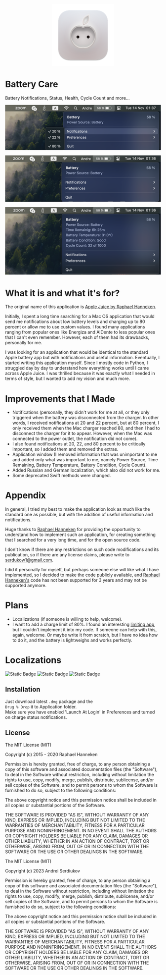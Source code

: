 <p align="center">
    <img src="https://github.com/serdukow/BatteryCare/blob/90dc405c70f8061936785c4f7d4df292cd2893b2/logo.png" alt="Logo" width="200">
</p>

# Battery Care
Battery Notifications, Status, Health, Cycle Count and more...

![UI-1](https://github.com/serdukow/BatteryCare/blob/8671f6039dd53fc5b8560f92b82a1e3407256dab/UI-1.png)

![UI-2](https://github.com/serdukow/BatteryCare/blob/8671f6039dd53fc5b8560f92b82a1e3407256dab/UI-2.png)

![UI-3](https://github.com/serdukow/BatteryCare/blob/8671f6039dd53fc5b8560f92b82a1e3407256dab/UI-3.png)


# What it is and what it's for?

The original name of this application is [Apple Juice by Raphael Hanneken](https://github.com/raphaelhanneken/apple-juice). 

Initially, I spent a long time searching for a Mac OS application that would send me notifications about low battery levels and charging up to 80 percent or allow me to use custom values. I found many applications ranging from popular ones like Energiza and AlDente to less popular ones that I can't even remember. However, each of them had its drawbacks, personally for me.

I was looking for an application that would be identical to the standard Apple battery app but with notifications and useful information. Eventually, I started writing this application myself. Since I mostly code in Python, I struggled day by day to understand how everything works until I came across Apple Juice. I was thrilled because it was exactly what I needed in terms of style, but I wanted to add my vision and much more.

# Improvements that I Made

- Notifications (personally, they didn't work for me at all, or they only triggered when the battery was disconnected from the charger. In other words, I received notifications at 20 and 22 percent, but at 80 percent, I only received them when the Mac charger reached 80, and then I had to disconnect the charger for it to appear. However, when the Mac was connected to the power outlet, the notification did not come).
- I also found notifications at 20, 22, and 80 percent to be critically important, so I added them and removed the extras.
- Application window (I removed information that was unimportant to me and added only what was important to me, namely Power Source, Time Remaining, Battery Temperature, Battery Condition, Cycle Count).
- Added Russian and German localization, which also did not work for me.
- Some deprecated Swift methods were changed.

# Appendix
In general, I tried my best to make the application look as much like the standard one as possible, but with the addition of useful information and notifications.

Huge thanks to [Raphael Hanneken](https://github.com/raphaelhanneken/apple-juice) for providing the opportunity to understand how to implement such an application, for creating something that I searched for a very long time, and for the open source code.

I don't know if there are any restrictions on such code modifications and its publication, so if there are any license claims, please write to serdukow1@gmail.com.

I did it personally for myself, but perhaps someone else will like what I have implemented, so I decided to make the code publicly available, and [Raphael Hanneken's](https://github.com/raphaelhanneken/apple-juice) code has not been supported for 3 years and may not be supported anymore.

# Plans
- Localizations (if someone is willing to help, welcome).
- I want to add a charge limit of 80%. I found an interesting [limiting app](https://github.com/actuallymentor/battery), but I couldn't implement it into my code. If someone can help with this, again, welcome. Or maybe write it from scratch, but I have no idea how to do it, and the battery is lightweighs and works perfectly.

# Localizations
![Static Badge](https://img.shields.io/badge/verified-brightgreen?label=English)
![Static Badge](https://img.shields.io/badge/verified-brightgreen?label=Russian)
![Static Badge](https://img.shields.io/badge/need%20review-yellow?label=German)




## Installation

Just download latest `.dmg`
 package and the \
  `Drug % Drop` it to Application folder.\
Make sure you have enabled 'Launch At Login' in Preferences and turned on charge status notifications.
    
## License

The MIT License (MIT)

Copyright (c) 2015 - 2020 Raphael Hanneken

Permission is hereby granted, free of charge, to any person obtaining a copy of this software and associated documentation files (the "Software"), to deal in the Software without restriction, including without limitation the rights to use, copy, modify, merge, publish, distribute, sublicense, and/or sell copies of the Software, and to permit persons to whom the Software is furnished to do so, subject to the following conditions:

The above copyright notice and this permission notice shall be included in all copies or substantial portions of the Software.

THE SOFTWARE IS PROVIDED "AS IS", WITHOUT WARRANTY OF ANY KIND, EXPRESS OR IMPLIED, INCLUDING BUT NOT LIMITED TO THE WARRANTIES OF MERCHANTABILITY, FITNESS FOR A PARTICULAR PURPOSE AND NONINFRINGEMENT. IN NO EVENT SHALL THE AUTHORS OR COPYRIGHT HOLDERS BE LIABLE FOR ANY CLAIM, DAMAGES OR OTHER LIABILITY, WHETHER IN AN ACTION OF CONTRACT, TORT OR OTHERWISE, ARISING FROM, OUT OF OR IN CONNECTION WITH THE SOFTWARE OR THE USE OR OTHER DEALINGS IN THE SOFTWARE.


The MIT License (MIT)

Copyright (c) 2023 Andrei Serdiukov

Permission is hereby granted, free of charge, to any person obtaining a copy of this software and associated documentation files (the "Software"), to deal in the Software without restriction, including without limitation the rights to use, copy, modify, merge, publish, distribute, sublicense, and/or sell copies of the Software, and to permit persons to whom the Software is furnished to do so, subject to the following conditions:

The above copyright notice and this permission notice shall be included in all copies or substantial portions of the Software.

THE SOFTWARE IS PROVIDED "AS IS", WITHOUT WARRANTY OF ANY KIND, EXPRESS OR IMPLIED, INCLUDING BUT NOT LIMITED TO THE WARRANTIES OF MERCHANTABILITY, FITNESS FOR A PARTICULAR PURPOSE AND NONINFRINGEMENT. IN NO EVENT SHALL THE AUTHORS OR COPYRIGHT HOLDERS BE LIABLE FOR ANY CLAIM, DAMAGES OR OTHER LIABILITY, WHETHER IN AN ACTION OF CONTRACT, TORT OR OTHERWISE, ARISING FROM, OUT OF OR IN CONNECTION WITH THE SOFTWARE OR THE USE OR OTHER DEALINGS IN THE SOFTWARE.

